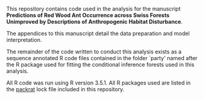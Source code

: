 This repository contains code used in the analysis for the manuscript **Predictions of Red Wood Ant Occurrence across Swiss Forests Unimproved by Descriptions of Anthropogenic Habitat Disturbance**.

The appendices to this manuscript detail the data preparation and model interpretation.

The remainder of the code written to conduct this analysis exists as a sequence annotated R code files contained in the folder `party' named after the R package used for fitting the conditional inference forests used in this analysis.

All R code was run using R version 3.5.1.
All R packages used are listed in the [packrat](https://rstudio.github.io/packrat/) lock file included in this repository.
